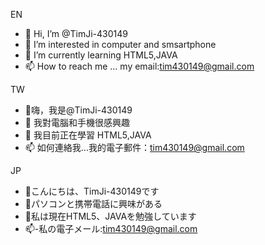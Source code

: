 EN
- 👋 Hi, I’m @TimJi-430149
- 👀 I’m interested in computer and smsartphone
- 🌱 I’m currently learning HTML5,JAVA
- 📫 How to reach me ... my email:tim430149@gmail.com

TW
- 👋嗨，我是@TimJi-430149
- 👀 我對電腦和手機很感興趣
- 🌱 我目前正在學習 HTML5,JAVA
- 📫 如何連絡我...我的電子郵件：tim430149@gmail.com

JP
- 👋こんにちは、TimJi-430149です
- 👀パソコンと携帯電話に興味がある
- 🌱私は現在HTML5、JAVAを勉強しています
- 📫-私の電子メール:tim430149@gmail.com
